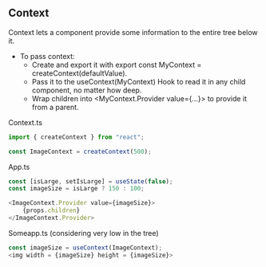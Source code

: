 
## Context
Context lets a component provide some information to the entire tree below it.


- To pass context:
  - Create and export it with export const MyContext = createContext(defaultValue).
  - Pass it to the useContext(MyContext) Hook to read it in any child component, no matter how deep.
  - Wrap children into <MyContext.Provider value={...}> to provide it from a parent.

Context.ts
```ts
import { createContext } from "react";

const ImageContext = createContext(500);
```

App.ts

```ts
const [isLarge, setIsLarge] = useState(false);
const imageSize = isLarge ? 150 : 100;

<ImageContext.Provider value={imageSize}>
    {props.children}
</ImageContext.Provider>
```
Someapp.ts (considering very low in the tree)
```ts
const imageSize = useContext(ImageContext);
<img width = {imageSize} height = {imageSize}>
```
